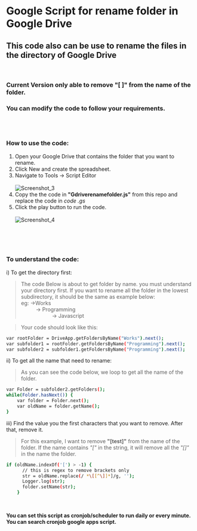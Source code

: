 # Google Script for rename folder in Google Drive

## This code also can be use to rename the files in the directory of Google Drive
<br>

### Current Version only able to remove "[ ]" from the name of the folder.
### You can modify the code to follow your requirements.

<br>
<br>

### How to use the code:

1. Open your Google Drive that contains the folder that you want to rename.
2. Click New and create the spreadsheet.
3. Navigate to Tools -> Script Editor</br><br>
![Screenshot_3](https://user-images.githubusercontent.com/13710927/99679695-3286aa00-2ab7-11eb-928d-29359a4b63e2.png) <br>
4. Copy the the code in **"Gdriverenamefolder.js"** from this repo and replace the code in *code .gs*
5. Click the play button to run the code.<br><br>
![Screenshot_4](https://user-images.githubusercontent.com/13710927/99679752-43372000-2ab7-11eb-9096-77f1750e7992.png)


<br><br><br>

### To understand the code:
i) To get the directory first:

> The code Below is about to get folder by name. you must understand your directory first. If you want to rename all the folder in the lowest subdirectory, it should be the same as example below:<br>
eg: ->Works<br>
&nbsp;&nbsp;&nbsp;&nbsp;&nbsp;&nbsp;&nbsp;&nbsp;&nbsp;&nbsp;-> Programming<br>
&nbsp;&nbsp;&nbsp;&nbsp;&nbsp;&nbsp;&nbsp;&nbsp;&nbsp;&nbsp;&nbsp;&nbsp;&nbsp;&nbsp;&nbsp;&nbsp;&nbsp;&nbsp;&nbsp;&nbsp;&nbsp;-> Javascript

> Your code should look like this:

~~~sh
var rootFolder = DriveApp.getFoldersByName("Works").next();
var subfolder1 = rootFolder.getFoldersByName("Programming").next();
var subfolder2 = subfolder1.getFoldersByName("Programming").next();
~~~

ii) To get all the name that need to rename:
> As you can see the code below, we loop to get all the name of the folder.
~~~sh
var Folder = subfolder2.getFolders();
while(Folder.hasNext()) {
    var folder = Folder.next();
    var oldName = folder.getName();
}
~~~


iii) Find the value you the first characters that you want to remove. After that, remove it.
> For this example, I want to remove **"[test]"** from the name of the folder. If the name contains *"["* in the string, it will remove all the *"[]"* in the name the folder.
~~~sh
if (oldName.indexOf('[') > -1) {
      // this is regex to remove brackets only      
      str = oldName.replace(/ *\[[^\]]*]/g, '');
      Logger.log(str);
      folder.setName(str);
    }
~~~

<br>

**You can set this script as cronjob/scheduler to run daily or every minute. You can search cronjob google apps script.**



